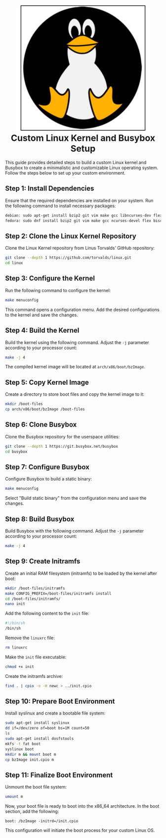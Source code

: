 <h1 align="center">
<br>
<img src=img/linux.png height="400" border="2px solid #555">
<br>
<strong>Custom Linux Kernel and Busybox Setup</strong>
</h1>


This guide provides detailed steps to build a custom Linux kernel and Busybox to create a minimalistic and customizable Linux operating system. Follow the steps below to set up your custom environment.

## Step 1: Install Dependencies

Ensure that the required dependencies are installed on your system. Run the following command to install necessary packages:

```bash
debian: sudo apt-get install bzip2 git vim make gcc libncurses-dev flex bison bc cpio libelf-dev libssl-dev syslinux dosfstools nano git
fedora: sudo dnf install bzip2 git vim make gcc ncurses-devel flex bison bc cpio elfutils-libelf-devel openssl-devel syslinux dosfstools nano git

```

## Step 2: Clone the Linux Kernel Repository

Clone the Linux Kernel repository from Linus Torvalds' GitHub repository:

```bash
git clone --depth 1 https://github.com/torvalds/linux.git
cd linux
```

## Step 3: Configure the Kernel

Run the following command to configure the kernel:

```bash
make menuconfig
```

This command opens a configuration menu. Add the desired configurations to the kernel and save the changes.

## Step 4: Build the Kernel

Build the kernel using the following command. Adjust the `-j` parameter according to your processor count:

```bash
make -j 4
```

The compiled kernel image will be located at `arch/x86/boot/bzImage`.

## Step 5: Copy Kernel Image

Create a directory to store boot files and copy the kernel image to it:

```bash
mkdir /boot-files
cp arch/x86/boot/bzImage /boot-files
```

## Step 6: Clone Busybox

Clone the Busybox repository for the userspace utilities:

```bash
git clone --depth 1 https://git.busybox.net/busybox
cd busybox
```

## Step 7: Configure Busybox

Configure Busybox to build a static binary:

```bash
make menuconfig
```

Select "Build static binary" from the configuration menu and save the changes.

## Step 8: Build Busybox

Build Busybox with the following command. Adjust the `-j` parameter according to your processor count:

```bash
make -j 4
```

## Step 9: Create Initramfs

Create an initial RAM filesystem (initramfs) to be loaded by the kernel after boot:

```bash
mkdir /boot-files/initramfs
make CONFIG_PREFIX=/boot-files/initramfs install
cd /boot-files/initramfs/
nano init
```

Add the following content to the `init` file:

```bash
#!/bin/sh
/bin/sh
```

Remove the `linuxrc` file:

```bash
rm linuxrc
```

Make the `init` file executable:

```bash
chmod +x init
```

Create the initramfs archive:

```bash
find . | cpio -o -H newc > ../init.cpio
```

## Step 10: Prepare Boot Environment

Install syslinux and create a bootable file system:

```bash
sudo apt-get install syslinux
dd if=/dev/zero of=boot bs=1M count=50
ls
sudo apt-get install dosfstools
mkfs -t fat boot
syslinux boot
mkdir m && mount boot m
cp bzImage init.cpio m
```

## Step 11: Finalize Boot Environment

Unmount the boot file system:

```bash
umount m
```

Now, your boot file is ready to boot into the x86_64 architecture. In the boot section, add the following:

```
boot: /bzImage -initrd=/init.cpio
```

This configuration will initiate the boot process for your custom Linux OS.
